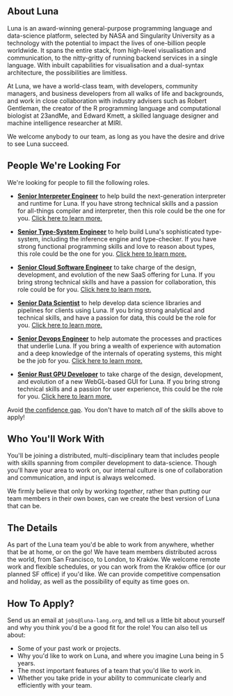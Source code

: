 ## About Luna
Luna is an award-winning general-purpose programming language and data-science
platform, selected by NASA and Singularity University as a technology with the
potential to impact the lives of one-billion people worldwide. It spans the
entire stack, from high-level visualisation and communication, to the
nitty-gritty of running backend services in a single language. With inbuilt
capabilities for visualisation and a dual-syntax architecture, the possibilities
are limitless.

At Luna, we have a world-class team, with developers, community managers, and
business developers from all walks of life and backgrounds, and work in close
collaboration with industry advisers such as Robert Gentleman, the creator of
the R programming language and computational biologist at 23andMe, and Edward
Kmett, a skilled language designer and machine intelligence researcher at MIRI.

We welcome anybody to our team, as long as you have the desire and drive to see
Luna succeed.

## People We're Looking For
We're looking for people to fill the following roles.

- **[Senior Interpreter Engineer](people/senior-interpreter-engineer.md)** to
  help build the next-generation interpreter and runtime for Luna. If you have
  strong technical skills and a passion for all-things compiler and interpreter,
  then this role could be the one for you.
  [Click here to learn more.](people/senior-interpreter-engineer.md)

- **[Senior Type-System Engineer](people/senior-type-system-engineer.md)** to
  help build Luna's sophisticated type-system, including the inference engine
  and type-checker. If you have strong functional programming skills and love to
  reason about types, this role could be the one for you.
  [Click here to learn more.](people/senior-type-system-engineer.md)

- **[Senior Cloud Software Engineer](people/senior-cloud-software-engineer.md)**
  to take charge of the design, development, and evolution of the new SaaS
  offering for Luna. If you bring strong technical skills and have a passion for
  collaboration, this role could be for you.
  [Click here to learn more.](people/senior-cloud-software-engineer.md)

- **[Senior Data Scientist](people/senior-data-scientist.md)** to help develop
  data science libraries and pipelines for clients using Luna. If you bring
  strong analytical and technical skills, and have a passion for data, this
  could be the role for you.
  [Click here to learn more.](people/senior-data-scientist.md)

- **[Senior Devops Engineer](people/senior-devops-engineer.md)** to help
  automate the processes and practices that underlie Luna. If you bring a wealth
  of experience with automation and a deep knowledge of the internals of
  operating systems, this might be the job for you.
  [Click here to learn more.](people/senior-devops-engineer.md)

- **[Senior Rust GPU Developer](people/senior-rust-gpu-developer.md)** to take
  charge of the design, development, and evolution of a new WebGL-based GUI for
  Luna. If you bring strong technical skills and a passion for user experience,
  this could be the role for you.
  [Click here to learn more.](people/senior-graphics-developer.md)

Avoid [the confidence gap](https://www.forbes.com/sites/womensmedia/2014/04/28/act-now-to-shrink-the-confidence-gap/).
You don't have to match _all_ of the skills above to apply!

## Who You'll Work With
You'll be joining a distributed, multi-disciplinary team that includes people
with skills spanning from compiler development to data-science. Though you'll
have your area to work on, our internal culture is one of collaboration and
communication, and input is always welcomed.

We firmly believe that only by working _together_, rather than putting our team
members in their own boxes, can we create the best version of Luna that can be.

## The Details
As part of the Luna team you'd be able to work from anywhere, whether that be at
home, or on the go! We have team members distributed across the world, from San
Francisco, to London, to Kraków. We welcome remote work and flexible schedules,
or you can work from the Kraków office (or our planned SF office) if you'd like.
We can provide competitive compensation and holiday, as well as the possibility
of equity as time goes on.

## How To Apply?
Send us an email at `jobs@luna-lang.org`, and tell us a little bit about
yourself and why you think you'd be a good fit for the role! You can also tell
us about:

- Some of your past work or projects.
- Why you'd like to work on Luna, and where you imagine Luna being in 5 years.
- The most important features of a team that you'd like to work in.
- Whether you take pride in your ability to communicate clearly and efficiently
  with your team.
